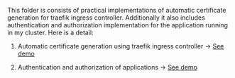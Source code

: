 This folder is consists of practical implementations of automatic certificate generation for traefik ingress controller. Additionally it also includes authentication and authorization implementation for the application running in my cluster. Here is a detail:

1. Automatic certificate generation using traefik ingress controller → <a href="https://github.com/dikshita-git/Research-Project/tree/main/K3s/Demo/automatic_cert">See demo</a>

2. Authentication and authorization of applications → <a href="https://github.com/dikshita-git/Research-Project/tree/main/K3s/Demo/authentication-authorization">See demo</a>
